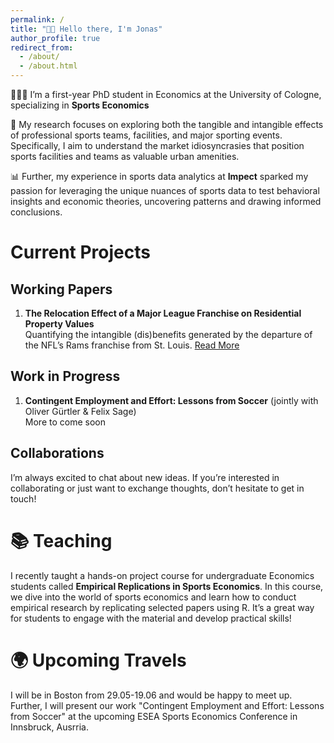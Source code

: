```yaml
---
permalink: /
title: "👋🏼 Hello there, I'm Jonas"
author_profile: true
redirect_from: 
  - /about/
  - /about.html
---
```


👨🏻‍💻 I’m a first-year PhD student in Economics at the University of Cologne, specializing in **Sports Economics**

🔬 My research focuses on exploring both the tangible and intangible effects of professional sports teams, facilities, and major sporting events. Specifically, I aim to understand the market idiosyncrasies that position sports facilities and teams as valuable urban amenities.

📊 Further, my experience in sports data analytics at **Impect** sparked my passion for leveraging the unique nuances of sports data to test behavioral insights and economic theories, uncovering patterns and drawing informed conclusions. 

# Current Projects
## Working Papers
1. **The Relocation Effect of a Major League Franchise on Residential Property Values**  
   Quantifying the intangible (dis)benefits generated by the departure of the NFL’s Rams franchise from St. Louis. [Read More](https://papers.ssrn.com/sol3/papers.cfm?abstract_id=5009321)

## Work in Progress
1. **Contingent Employment and Effort: Lessons from Soccer**  (jointly with Oliver Gürtler & Felix Sage)<br>
   More to come soon

## Collaborations
I’m always excited to chat about new ideas. If you’re interested in collaborating or just want to exchange thoughts, don’t hesitate to get in touch!

# 📚 Teaching
I recently taught a hands-on project course for undergraduate Economics students called **Empirical Replications in Sports Economics**. In this course, we dive into the world of sports economics and learn how to conduct empirical research by replicating selected papers using R. It’s a great way for students to engage with the material and develop practical skills!

# 🌍 Upcoming Travels
I will be in Boston from 29.05-19.06 and would be happy to meet up. Further, I will present our work "Contingent Employment and Effort: Lessons from Soccer" at the upcoming ESEA Sports Economics Conference in Innsbruck, Ausrria.
